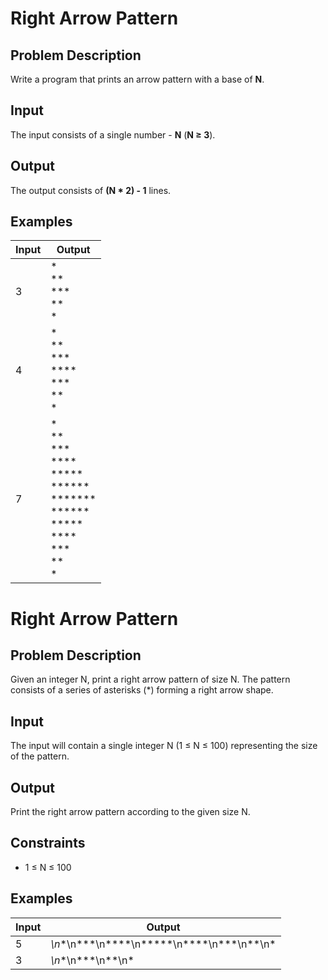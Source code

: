 # Right Arrow Pattern
## Problem Description
Write a program that prints an arrow pattern with a base of **N**.
## Input
The input consists of a single number - **N** (**N ≥ 3**).
## Output
The output consists of **(N * 2) - 1** lines.
## Examples
|Input|Output|
|-|-|
|3|\*<br />\*\*<br />\*\*\*<br />\*\*<br />\*|
|4|\*<br />\*\*<br />\*\*\*<br />\*\*\*\*<br />\*\*\*<br />\*\*<br />\*|
|7|\*<br />\*\*<br />\*\*\*<br />\*\*\*\*<br />\*\*\*\*\*<br />\*\*\*\*\*\*<br />\*\*\*\*\*\*\*<br />\*\*\*\*\*\*<br />\*\*\*\*\*<br />\*\*\*\*<br />\*\*\*<br />\*\*<br />\*|

# Right Arrow Pattern

## Problem Description
Given an integer N, print a right arrow pattern of size N. The pattern consists of a series of asterisks (*) forming a right arrow shape.

## Input
The input will contain a single integer N (1 ≤ N ≤ 100) representing the size of the pattern.

## Output
Print the right arrow pattern according to the given size N.

## Constraints
- 1 ≤ N ≤ 100

## Examples
|Input|Output|
|-|-|
|5|*\n**\n***\n****\n*****\n****\n***\n**\n*|
|3|*\n**\n***\n**\n*|